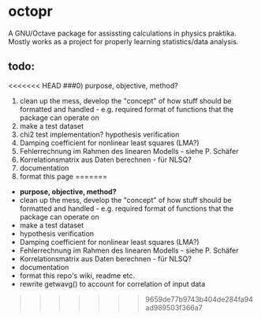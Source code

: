 # octopr
A GNU/Octave package for assissting calculations in physics praktika. Mostly works as a project for properly learning statistics/data analysis.

## todo:
<<<<<<< HEAD
###0) purpose, objective, method?
1) clean up the mess, develop the "concept" of how stuff should be formatted and handled - e.g. required format of functions that the package can operate on
2) make a test dataset
3) chi2 test implementation? hypothesis verification
4) Damping coefficient for nonlinear least squares (LMA?)
5) Fehlerrechnung im Rahmen des linearen Modells - siehe P. Schäfer
6) Korrelationsmatrix aus Daten berechnen - für NLSQ? 
7) documentation
8) format this page
=======
- **purpose, objective, method?**
- clean up the mess, develop the "concept" of how stuff should be formatted and handled - e.g. required format of functions that the package can operate on
- make a test dataset
- hypothesis verification
- Damping coefficient for nonlinear least squares (LMA?)
- Fehlerrechnung im Rahmen des linearen Modells - siehe P. Schäfer 
- Korrelationsmatrix aus Daten berechnen - für NLSQ? 
- documentation
- format this repo's wiki, readme etc.
- rewrite getwavg() to account for correlation of input data
>>>>>>> 9659de77b9743b404de284fa94ad989503f366a7

